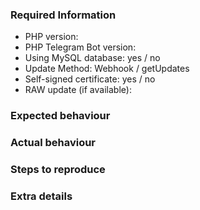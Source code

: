 ### Required Information

- PHP version:
- PHP Telegram Bot version:
- Using MySQL database: yes / no
- Update Method: Webhook / getUpdates
- Self-signed certificate: yes / no
- RAW update (if available):

### Expected behaviour
<!-- What SHOULD be happening? -->

### Actual behaviour
<!-- What IS happening? -->

### Steps to reproduce
<!-- Explain how to reproduce the issue -->

### Extra details
<!-- Please post any extra details that might help solve the issue (e.g. logs) -->
